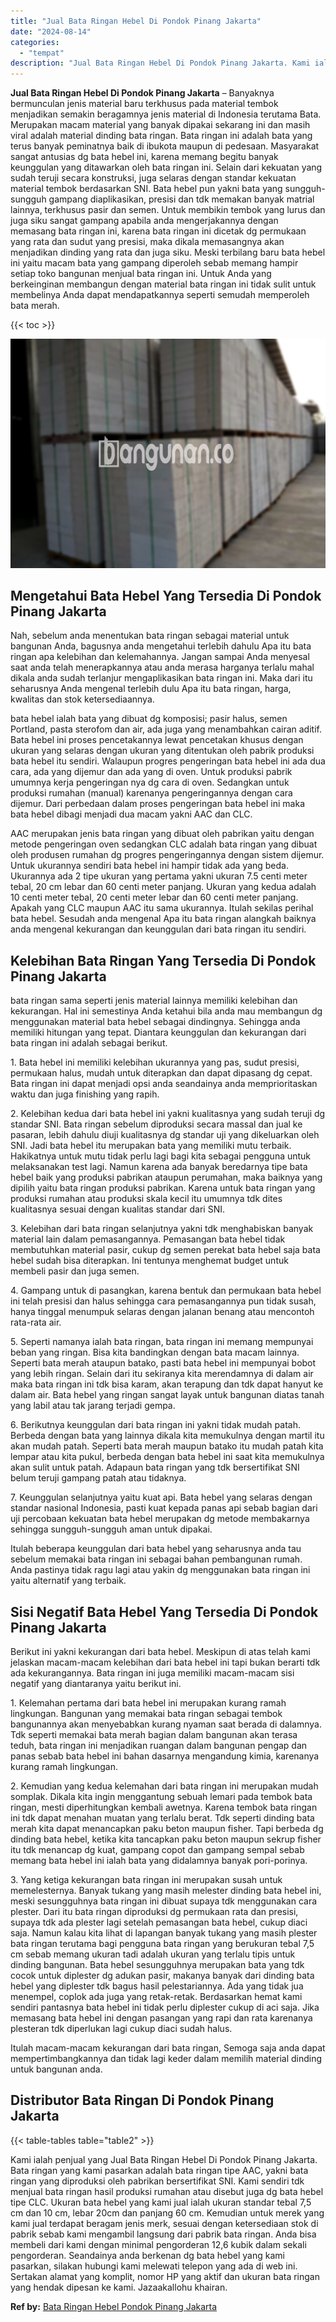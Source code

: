 ```yaml
---
title: "Jual Bata Ringan Hebel Di Pondok Pinang Jakarta"
date: "2024-08-14"
categories: 
  - "tempat"
description: "Jual Bata Ringan Hebel Di Pondok Pinang Jakarta. Kami ialah penjual yang Jual Bata Ringan Hebel Di Pondok Pinang Jakarta. Bata ringan yang kami pasarkan adal..."
---
```


**Jual Bata Ringan Hebel Di Pondok Pinang Jakarta** – Banyaknya bermunculan jenis material baru terkhusus pada material tembok menjadikan semakin beragamnya jenis material di Indonesia terutama Bata. Merupakan macam material yang banyak dipakai sekarang ini dan masih viral adalah material dinding bata ringan. Bata ringan ini adalah bata yang terus banyak peminatnya baik di ibukota maupun di pedesaan. Masyarakat sangat antusias dg bata hebel ini, karena memang begitu banyak keunggulan yang ditawarkan oleh bata ringan ini. Selain dari kekuatan yang sudah teruji secara konstruksi, juga selaras dengan standar kekuatan material tembok berdasarkan SNI. Bata hebel pun yakni bata yang sungguh-sungguh gampang diaplikasikan, presisi dan tdk memakan banyak matrial lainnya, terkhusus pasir dan semen. Untuk membikin tembok yang lurus dan juga siku sangat gampang apabila anda mengerjakannya dengan memasang bata ringan ini, karena bata ringan ini dicetak dg permukaan yang rata dan sudut yang presisi, maka dikala memasangnya akan menjadikan dinding yang rata dan juga siku. Meski terbilang baru bata hebel ini yaitu macam bata yang gampang diperoleh sebab memang hampir setiap toko bangunan menjual bata ringan ini. Untuk Anda yang berkeinginan membangun dengan material bata ringan ini tidak sulit untuk membelinya Anda dapat mendapatkannya seperti semudah memperoleh bata merah.

{{< toc >}}

![Jual Bata Ringan Hebel Di Pondok Pinang Jakarta](/images/jual-hebel-murah-02.png)

## Mengetahui Bata Hebel Yang Tersedia Di Pondok Pinang Jakarta

Nah, sebelum anda menentukan bata ringan sebagai material untuk bangunan Anda, bagusnya anda mengetahui terlebih dahulu Apa itu bata ringan apa kelebihan dan kelemahannya. Jangan sampai Anda menyesal saat anda telah menerapkannya atau anda merasa harganya terlalu mahal dikala anda sudah terlanjur mengaplikasikan bata ringan ini. Maka dari itu seharusnya Anda mengenal terlebih dulu Apa itu bata ringan, harga, kwalitas dan stok ketersediaannya.

bata hebel ialah bata yang dibuat dg komposisi; pasir halus, semen Portland, pasta sterofom dan air, ada juga yang menambahkan cairan aditif. Bata hebel ini proses pencetakannya lewat pencetakan khusus dengan ukuran yang selaras dengan ukuran yang ditentukan oleh pabrik produksi bata hebel itu sendiri. Walaupun progres pengeringan bata hebel ini ada dua cara, ada yang dijemur dan ada yang di oven. Untuk produksi pabrik umumnya kerja pengeringan nya dg cara di oven. Sedangkan untuk produksi rumahan (manual) karenanya pengeringannya dengan cara dijemur. Dari perbedaan dalam proses pengeringan bata hebel ini maka bata hebel dibagi menjadi dua macam yakni AAC dan CLC.

AAC merupakan jenis bata ringan yang dibuat oleh pabrikan yaitu dengan metode pengeringan oven sedangkan CLC adalah bata ringan yang dibuat oleh produsen rumahan dg progres pengeringannya dengan sistem dijemur. Untuk ukurannya sendiri bata hebel ini hampir tidak ada yang beda. Ukurannya ada 2 tipe ukuran yang pertama yakni ukuran 7.5 centi meter tebal, 20 cm lebar dan 60 centi meter panjang. Ukuran yang kedua adalah 10 centi meter tebal, 20 centi meter lebar dan 60 centi meter panjang. Apakah yang CLC maupun AAC itu sama ukurannya. Itulah sekilas perihal bata hebel. Sesudah anda mengenal Apa itu bata ringan alangkah baiknya anda mengenal kekurangan dan keunggulan dari bata ringan itu sendiri.

## Kelebihan Bata Ringan Yang Tersedia Di Pondok Pinang Jakarta

bata ringan sama seperti jenis material lainnya memiliki kelebihan dan kekurangan. Hal ini semestinya Anda ketahui bila anda mau membangun dg menggunakan material bata hebel sebagai dindingnya. Sehingga anda memiliki hitungan yang tepat. Diantara keunggulan dan kekurangan dari bata ringan ini adalah sebagai berikut.

1\. Bata hebel ini memiliki kelebihan ukurannya yang pas, sudut presisi, permukaan halus, mudah untuk diterapkan dan dapat dipasang dg cepat. Bata ringan ini dapat menjadi opsi anda seandainya anda memprioritaskan waktu dan juga finishing yang rapih.

2\. Kelebihan kedua dari bata hebel ini yakni kualitasnya yang sudah teruji dg standar SNI. Bata ringan sebelum diproduksi secara massal dan jual ke pasaran, lebih dahulu diuji kualitasnya dg standar uji yang dikeluarkan oleh SNI. Jadi bata hebel itu merupakan bata yang memiliki mutu terbaik. Hakikatnya untuk mutu tidak perlu lagi bagi kita sebagai pengguna untuk melaksanakan test lagi. Namun karena ada banyak beredarnya tipe bata hebel baik yang produksi pabrikan ataupun perumahan, maka baiknya yang dipilih yaitu bata ringan produksi pabrikan. Karena untuk bata ringan yang produksi rumahan atau produksi skala kecil itu umumnya tdk dites kualitasnya sesuai dengan kualitas standar dari SNI.

3\. Kelebihan dari bata ringan selanjutnya yakni tdk menghabiskan banyak material lain dalam pemasangannya. Pemasangan bata hebel tidak membutuhkan material pasir, cukup dg semen perekat bata hebel saja bata hebel sudah bisa diterapkan. Ini tentunya menghemat budget untuk membeli pasir dan juga semen.

4\. Gampang untuk di pasangkan, karena bentuk dan permukaan bata hebel ini telah presisi dan halus sehingga cara pemasangannya pun tidak susah, hanya tinggal menumpuk selaras dengan jalanan benang atau mencontoh rata-rata air.

5\. Seperti namanya ialah bata ringan, bata ringan ini memang mempunyai beban yang ringan. Bisa kita bandingkan dengan bata macam lainnya. Seperti bata merah ataupun batako, pasti bata hebel ini mempunyai bobot yang lebih ringan. Selain dari itu sekiranya kita merendamnya di dalam air maka bata ringan ini tdk bisa karam, akan terapung dan tdk dapat hanyut ke dalam air. Bata hebel yang ringan sangat layak untuk bangunan diatas tanah yang labil atau tak jarang terjadi gempa.

6\. Berikutnya keunggulan dari bata ringan ini yakni tidak mudah patah. Berbeda dengan bata yang lainnya dikala kita memukulnya dengan martil itu akan mudah patah. Seperti bata merah maupun batako itu mudah patah kita lempar atau kita pukul, berbeda dengan bata hebel ini saat kita memukulnya akan sulit untuk patah. Adapaun bata ringan yang tdk bersertifikat SNI belum teruji gampang patah atau tidaknya.

7\. Keunggulan selanjutnya yaitu kuat api. Bata hebel yang selaras dengan standar nasional Indonesia, pasti kuat kepada panas api sebab bagian dari uji percobaan kekuatan bata hebel merupakan dg metode membakarnya sehingga sungguh-sungguh aman untuk dipakai.

Itulah beberapa keunggulan dari bata hebel yang seharusnya anda tau sebelum memakai bata ringan ini sebagai bahan pembangunan rumah. Anda pastinya tidak ragu lagi atau yakin dg menggunakan bata ringan ini yaitu alternatif yang terbaik.

## Sisi Negatif Bata Hebel Yang Tersedia Di Pondok Pinang Jakarta

Berikut ini yakni kekurangan dari bata hebel. Meskipun di atas telah kami jelaskan macam-macam kelebihan dari bata hebel ini tapi bukan berarti tdk ada kekurangannya. Bata ringan ini juga memiliki macam-macam sisi negatif yang diantaranya yaitu berikut ini.

1\. Kelemahan pertama dari bata hebel ini merupakan kurang ramah lingkungan. Bangunan yang memakai bata ringan sebagai tembok bangunannya akan menyebabkan kurang nyaman saat berada di dalamnya. Tdk seperti memakai bata merah bagian dalam bangunan akan terasa teduh, bata ringan ini menjadikan ruangan dalam bangunan pengap dan panas sebab bata hebel ini bahan dasarnya mengandung kimia, karenanya kurang ramah lingkungan.

2\. Kemudian yang kedua kelemahan dari bata ringan ini merupakan mudah somplak. Dikala kita ingin menggantung sebuah lemari pada tembok bata ringan, mesti diperhitungkan kembali awetnya. Karena tembok bata ringan ini tdk dapat menahan muatan yang terlalu berat. Tdk seperti dinding bata merah kita dapat menancapkan paku beton maupun fisher. Tapi berbeda dg dinding bata hebel, ketika kita tancapkan paku beton maupun sekrup fisher itu tdk menancap dg kuat, gampang copot dan gampang sempal sebab memang bata hebel ini ialah bata yang didalamnya banyak pori-porinya.

3\. Yang ketiga kekurangan bata ringan ini merupakan susah untuk memelesternya. Banyak tukang yang masih melester dinding bata hebel ini, meski sesungguhnya bata ringan ini dibuat supaya tdk menggunakan cara plester. Dari itu bata ringan diproduksi dg permukaan rata dan presisi, supaya tdk ada plester lagi setelah pemasangan bata hebel, cukup diaci saja. Namun kalau kita lihat di lapangan banyak tukang yang masih plester bata ringan terutama bagi pengguna bata ringan yang berukuran tebal 7,5 cm sebab memang ukuran tadi adalah ukuran yang terlalu tipis untuk dinding bangunan. Bata hebel sesungguhnya merupakan bata yang tdk cocok untuk diplester dg adukan pasir, makanya banyak dari dinding bata hebel yang diplester tdk bagus hasil pelestariannya. Ada yang tidak jua menempel, coplok ada juga yang retak-retak. Berdasarkan hemat kami sendiri pantasnya bata hebel ini tidak perlu diplester cukup di aci saja. Jika memasang bata hebel ini dengan pasangan yang rapi dan rata karenanya plesteran tdk diperlukan lagi cukup diaci sudah halus.

Itulah macam-macam kekurangan dari bata ringan, Semoga saja anda dapat mempertimbangkannya dan tidak lagi keder dalam memilih material dinding untuk bangunan anda.

## Distributor Bata Ringan Di Pondok Pinang Jakarta

{{< table-tables table="table2" >}}

Kami ialah penjual yang Jual Bata Ringan Hebel Di Pondok Pinang Jakarta. Bata ringan yang kami pasarkan adalah bata ringan tipe AAC, yakni bata ringan yang diproduksi oleh pabrikan bersertifikat SNI. Kami sendiri tdk menjual bata ringan hasil produksi rumahan atau disebut juga dg bata hebel tipe CLC. Ukuran bata hebel yang kami jual ialah ukuran standar tebal 7,5 cm dan 10 cm, lebar 20cm dan panjang 60 cm. Kemudian untuk merek yang kami jual terdapat beragam jenis merk, sesuai dengan ketersediaan stok di pabrik sebab kami mengambil langsung dari pabrik bata ringan. Anda bisa membeli dari kami dengan minimal pengorderan 12,6 kubik dalam sekali pengorderan. Seandainya anda berkenan dg bata hebel yang kami pasarkan, silakan hubungi kami melewati telepon yang ada di web ini. Sertakan alamat yang komplit, nomor HP yang aktif dan ukuran bata ringan yang hendak dipesan ke kami. Jazaakallohu khairan.

**Ref by:** [Bata Ringan Hebel Pondok Pinang Jakarta](https://id.wikipedia.org/wiki/Bata)
